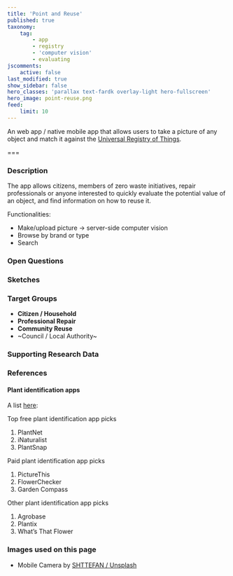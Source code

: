 ```yaml
---
title: 'Point and Reuse'
published: true
taxonomy:
    tag:
        - app
        - registry
        - 'computer vision'
        - evaluating
jscomments:
    active: false
last_modified: true
show_sidebar: false
hero_classes: 'parallax text-fardk overlay-light hero-fullscreen'
hero_image: point-reuse.png
feed:
    limit: 10
---
```


An  web app / native mobile app that allows users to take a picture of any object and match it against the [Universal Registry of Things](../universal-registry-things).

===

### Description

The app allows citizens, members of zero waste initiatives, repair professionals or anyone interested to quickly evaluate the potential value of an object, and find information on how to reuse it.

Functionalities:

* Make/upload picture -> server-side computer vision
* Browse by brand or type
* Search

### Open Questions

### Sketches

### Target Groups

- **Citizen / Household**
- **Professional Repair**
- **Community Reuse**
- ~Council / Local Authority~

### Supporting Research Data

### References

#### Plant identification apps

A list [here](https://youhadmeatgardening.com/best-plant-identification-app/):

Top free plant identification app picks

1. PlantNet
1. iNaturalist
1. PlantSnap

Paid plant identification app picks

1. PictureThis
1. FlowerChecker
1. Garden Compass

Other plant identification app picks

1. Agrobase
1. Plantix
1. What’s That Flower

### Images used on this page

* Mobile Camera by [SHTTEFAN / Unsplash](https://unsplash.com/photos/ggZuL3BTSJU)
